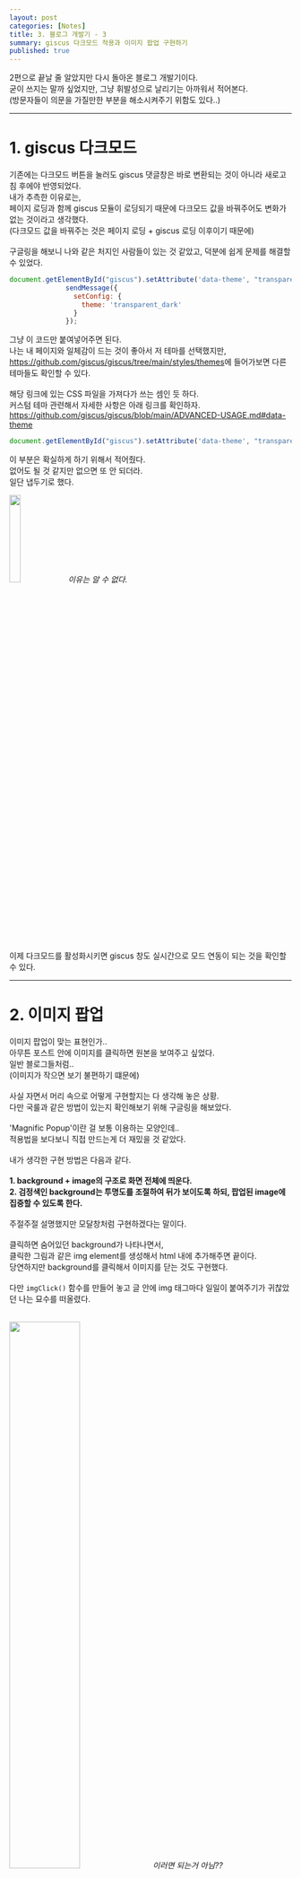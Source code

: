 ```yaml
---
layout: post
categories: [Notes]
title: 3. 블로그 개발기 - 3
summary: giscus 다크모드 적용과 이미지 팝업 구현하기
published: true
---
```


2편으로 끝날 줄 알았지만 다시 돌아온 블로그 개발기이다.<br>
굳이 쓰지는 말까 싶었지만, 그냥 휘발성으로 날리기는 아까워서 적어본다.<br>
(방문자들이 의문을 가질만한 부분을 해소시켜주기 위함도 있다..)<br>

---

# 1. giscus 다크모드

기존에는 다크모드 버튼을 눌러도 giscus 댓글창은 바로 변환되는 것이 아니라 새로고침 후에야 반영되었다.<br>
내가 추측한 이유로는,<br> 
페이지 로딩과 함께 giscus 모듈이 로딩되기 때문에 다크모드 값을 바꿔주어도 변화가 없는 것이라고 생각했다.<br>
(다크모드 값을 바꿔주는 것은 페이지 로딩 + giscus 로딩 이후이기 때문에)<br>
<br>
구글링을 해보니 나와 같은 처지인 사람들이 있는 것 같았고, 덕분에 쉽게 문제를 해결할 수 있었다.<br>

```js
document.getElementById("giscus").setAttribute('data-theme', "transparent_dark");
              sendMessage({
                setConfig: {
                  theme: 'transparent_dark'
                }
              });
```
그냥 이 코드만 붙여넣어주면 된다.<br>
나는 내 페이지와 일체감이 드는 것이 좋아서 저 테마를 선택했지만,<br>
<https://github.com/giscus/giscus/tree/main/styles/themes>에 들어가보면 다른 테마들도 확인할 수 있다.<br>
<br>
해당 링크에 있는 CSS 파일을 가져다가 쓰는 셈인 듯 하다.<br>
커스텀 테마 관련해서 자세한 사항은 아래 링크를 확인하자.<br>
<https://github.com/giscus/giscus/blob/main/ADVANCED-USAGE.md#data-theme>
<br>
```js
document.getElementById("giscus").setAttribute('data-theme', "transparent_dark");
```
이 부분은 확실하게 하기 위해서 적어줬다.<br>
없어도 될 것 같지만 없으면 또 안 되더라.<br>
일단 냅두기로 했다.<br>
<p class="post-image-wrapper">
    <img src="https://github.com/user-attachments/assets/089da0f0-e741-4722-ba7b-656cfb565ec8" class="image" width="20%" height="20%" onclick="imgClick('https://github.com/user-attachments/assets/089da0f0-e741-4722-ba7b-656cfb565ec8')">
    <em align="center" class="caption">이유는 알 수 없다.</em>
</p><br>
이제 다크모드를 활성화시키면 giscus 창도 실시간으로 모드 연동이 되는 것을 확인할 수 있다.<br>

---

# 2. 이미지 팝업

이미지 팝업이 맞는 표현인가..<br>
아무튼 포스트 안에 이미지를 클릭하면 원본을 보여주고 싶었다.<br>
일반 블로그들처럼..<br>
(이미지가 작으면 보기 불편하기 떄문에)<br>
<br>
사실 자면서 머리 속으로 어떻게 구현할지는 다 생각해 놓은 상황.<br>
다만 국룰과 같은 방법이 있는지 확인해보기 위해 구글링을 해보았다.<br>
<br>
'Magnific Popup'이란 걸 보통 이용하는 모양인데..<br>
적용법을 보다보니 직접 만드는게 더 재밌을 것 같았다.<br>
<br>
내가 생각한 구현 방법은 다음과 같다.<br>
<br>
**1. background + image의 구조로 화면 전체에 띄운다.**<br>
**2. 검정색인 background는 투명도를 조절하여 뒤가 보이도록 하되, 팝업된 image에 집중할 수 있도록 한다.**<br>
<br>
주절주절 설명했지만 모달창처럼 구현하겠다는 말이다.<br>
<br>
클릭하면 숨어있던 background가 나타나면서,<br>
클릭한 그림과 같은 img element를 생성해서 html 내에 추가해주면 끝이다.<br>
당연하지만 background를 클릭해서 이미지를 닫는 것도 구현했다.<br>
<br>
다만 `imgClick()` 함수를 만들어 놓고 글 안에 img 태그마다 일일이 붙여주기가 귀찮았던 나는 묘수를 떠올렸다.<br>
<br>
<p class="post-image-wrapper">
    <img src="https://github.com/user-attachments/assets/59875cda-8869-4129-a7eb-e33d2193bf2e" class="image" width="50%" height="50%" onclick="imgClick('https://github.com/user-attachments/assets/59875cda-8869-4129-a7eb-e33d2193bf2e')">
    <em align="center" class="caption">이러면 되는거 아님??</em>
</p><br>
이게 내 묘수 코드다.<br>
근데 결론부터 말하자면 이러면 안된다.<br>
아래와 같은 에러가 뜬다.<br>
<p class="post-image-wrapper">
    <img src="https://github.com/user-attachments/assets/e09ff466-6a78-478a-bd9d-8162cc3d4688" class="image" width="50%" height="50%" onclick="imgClick('https://github.com/user-attachments/assets/e09ff466-6a78-478a-bd9d-8162cc3d4688')">
    <em align="center" class="caption">에러가 뜬다.</em>
</p><br>
대충 찾아보니까, 백틱(`)을 쓴 게 문제인 듯 했다.<br>
문자열에 중복으로 따옴표가 들어가나본데..(아닐 수도)<br>
<br>
포스트 파일 안에 이미지 태그의 src 속성의 따옴표를 큰따옴표(")에서 작은따옴표(')로 바꿔도 동일했다.<br>
<br>
백틱을 사용하지 않으면 아래와 같이 페이지가 무한로딩되는 문제가 발생한다.<br>
<p class="post-image-wrapper">
    <img src="https://github.com/user-attachments/assets/3c29d0bd-1210-4c9e-a75a-f583cb602df4" class="image" width="30%" height="30%" onclick="imgClick('https://github.com/user-attachments/assets/3c29d0bd-1210-4c9e-a75a-f583cb602df4')">
    <em align="center" class="caption">무한 로딩</em>
</p><br>
결국 내가 찾은 해결법은 바로..<br>
그냥 일일이 태그 안에 onclick 속성값 적어주기..<br>
<br>
<p class="post-image-wrapper">
    <img src="https://github.com/user-attachments/assets/104e9788-714e-458b-a936-8336fb3ea81e" class="image" width="50%" height="50%" onclick="imgClick('https://github.com/user-attachments/assets/104e9788-714e-458b-a936-8336fb3ea81e')">
    <em align="center" class="caption">정공법으로 가기로 했다.</em>
</p><br>

<p class="post-image-wrapper">
    <img src="https://github.com/user-attachments/assets/e08dff57-fb32-435f-892a-1b387f5f02d7" class="image" width="20%" height="20%" onclick="imgClick('https://github.com/user-attachments/assets/e08dff57-fb32-435f-892a-1b387f5f02d7')">
    <em align="center" class="caption">흑흑...</em>
</p><br>

<p class="post-image-wrapper">
    <img src="https://github.com/user-attachments/assets/8128bd1f-6c91-4ea8-a313-b955b2ba5348" class="image" width="50%" height="50%" onclick="imgClick('https://github.com/user-attachments/assets/8128bd1f-6c91-4ea8-a313-b955b2ba5348')">
    <em align="center" class="caption">완성된 모습, 그림에 따라 확대는 될 수도 안될 수도 있다.</em>
</p><br>

---

# 3. 마치며

블로그 개발기는 2편이 마지막인줄 알았지만 3편이 등장했다.<br>
이로써 앞으로 몇 편까지 나올지 주인장도 예상할 수 없게 되었다.<br>
<br>
일단 3편은 이걸로 끝이지만, 막간을 이용해서 블로그 방문자가 가질만한 의문을 주인장 입장에서 해명해보겠다.<br>
<br>
**1. 이미지를 클릭했는데 왜 안 커져요?**<br>
*- 그냥 이미지 원본을 보여주는 거라서 그렇습니다..억지로 확대하니까 이상해지더라고요.*<br>
<br>
**2. 이미지가 팝업되는건 알겠는데 어떻게 꺼요?**<br>
*- 그냥 뒤에 화면을 클릭하면 꺼지도록 했습니다. 굳이 닫기 버튼을 만들지 않은건 귀찮아서고요.*<br>
<br>
**3. 코드 설명이 너무 없어요.**<br>
*- 남에게 제 코드를 보여주는게 부끄럽습니다. 코드 자체가 궁금하시다면 Github에서 확인하실 수 있습니다.*<br>
*(<https://github.com/pmaarks/pmaarks.github.io>)*<br>
<br>
**4. 다크모드로 페이지 로딩시 번쩍번쩍합니다.**<br>
*- 라이트모드가 default인데, 라이트모드로 로딩된 이후에 다크모드가 적용되도록 되어있어서 그렇습니다.*<br>
*(해결법은 모르지만 아직까지 알아낼 계획도 없습니다.)*<br>
<br>
**5. 블로그 디자인이고 코드고 너무 아마추어 같은데요.**<br>
*- 훈수가 목 끝까지 차올라도 일단 참아주시고, 거의 노베이스로 독학 중인 저를 격려해주시고 기특하게 봐주시면 좋겠습니다.*<br>
<br>
**6. 개인 블로그에 주인장 정보가 너무 없네요. 소개글은 없나요?**<br>
*- 제 신상을 어디까지 어떻게 드러내야할지 생각 중 입니다. 대단한 사람은 절대 아니고, 생각이 정리되면 간단하게라도 제 정보를 적어보겠습니다.*<br>
<br>
**7. 글에서는 왜 반말?**<br>
*- 일기 및 독백이 컨셉이기 때문입니다.*<br>
<br>
**8. 그럼 글이나 제대로 쓰세요.**<br>
*- 네, 노력하겠습니다.*<br>
<br>
지금은 꽁꽁 감춰진 나만의 작은 블로그지만, 언젠가 방문자가 생기는 상상을 하며,<br>
내가 이 블로그 방문자였으면 가졌을만한 생각들을 문답 형식을 정리해보았다.<br>
<br>
블로그 개발기는 기약없는 4편으로 언젠간 다시 찾아오겠다.<br>
<br>
